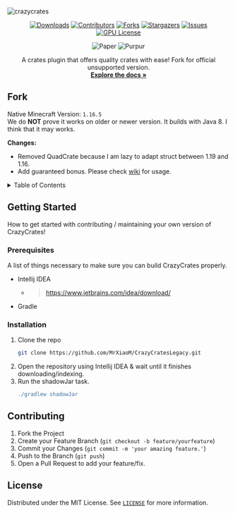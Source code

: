 <br />

![crazycrates](https://git.crazycrew.us/ryderbelserion/Assets/raw/branch/main/crazycrew/webp/CrazyCratesBanner.webp)

<div align="center">

[![Downloads][downloads-shield]][downloads-url]
[![Contributors][contributors-shield]][contributors-url]
[![Forks][forks-shield]][forks-url]
[![Stargazers][stars-shield]][stars-url]
[![Issues][issues-shield]][issues-url]
[![GPU License][license-shield]][license-url]

![Paper](https://cdn.jsdelivr.net/gh/intergrav/devins-badges/assets/compact/supported/paper_vector.svg)
![Purpur](https://cdn.jsdelivr.net/gh/intergrav/devins-badges/assets/compact/supported/purpur_vector.svg)

  <p align="center">
    A crates plugin that offers quality crates with ease! Fork for official unsupported version.
    <br />
    <a href="https://github.com/MrXiaoM/CrazyCratesLegacy/wiki"><strong>Explore the docs »</strong></a>
  </p>
</div>

## Fork

Native Minecraft Version: `1.16.5`  
We do **NOT** prove it works on older or newer version. It builds with Java 8. I think that it may works.

**Changes:**
* Removed QuadCrate because I am lazy to adapt struct between 1.19 and 1.16.
* Add guaranteed bonus. Please check [wiki](https://github.com/MrXiaoM/CrazyCratesLegacy/wiki/Guaranteed-Bonus) for usage.

<!-- TABLE OF CONTENTS -->
<details>
  <summary>Table of Contents</summary>
  <ol>
    <li>
      <a href="#getting-started">Getting Started</a>
      <ul>
        <li><a href="#prerequisites">Prerequisites</a></li>
        <li><a href="#installation">Installation</a></li>
      </ul>
    </li>
    <li><a href="#roadmap">Roadmap</a></li>
    <li><a href="#contributing">Contributing</a></li>
    <li><a href="#license">License</a></li>
    <li><a href="#contact">Contact</a></li>
  </ol>
</details>

## Getting Started

How to get started with contributing / maintaining your own version of CrazyCrates!

### Prerequisites

A list of things necessary to make sure you can build CrazyCrates properly.

* Intellij IDEA
    * > https://www.jetbrains.com/idea/download/
* Gradle

### Installation

1. Clone the repo
   ```sh
   git clone https://github.com/MrXiaoM/CrazyCratesLegacy.git
   ```
2. Open the repository using Intellij IDEA & wait until it finishes downloading/indexing.
3. Run the shadowJar task.
   ```gradle
   ./gradlew shadowJar
   ```

## Contributing

1. Fork the Project
2. Create your Feature Branch (`git checkout -b feature/yourfeature`)
3. Commit your Changes (`git commit -m 'your amazing feature.'`)
4. Push to the Branch (`git push`)
5. Open a Pull Request to add your feature/fix.

## License

Distributed under the MIT License. See [`LICENSE`](/LICENSE) for more information.

[downloads-shield]: https://img.shields.io/github/downloads/MrXiaoM/CrazyCratesLegacy/total.svg?style=flat&logo=appveyor

[downloads-url]: https://github.com/MrXiaoM/CrazyCratesLegacy/releases

[contributors-shield]: https://img.shields.io/github/contributors/MrXiaoM/CrazyCratesLegacy.svg?style=flat&logo=appveyor

[contributors-url]: https://github.com/MrXiaoM/CrazyCratesLegacy/graphs/contributors

[forks-shield]: https://img.shields.io/github/forks/MrXiaoM/CrazyCratesLegacy.svg?style=flat&logo=appveyor

[forks-url]: https://github.com/MrXiaoMxLegacy/network/members

[stars-shield]: https://img.shields.io/github/stars/MrXiaoM/CrazyCratesLegacy.svg?style=flat&logo=appveyor

[stars-url]: https://github.com/MrXiaoM/CrazyCratesLegacy/stargazers

[issues-shield]: https://img.shields.io/github/issues/MrXiaoM/CrazyCratesLegacy.svg?style=flat&logo=appveyor

[issues-url]: https://github.com/MrXiaoM/CrazyCratesLegacy/issues

[license-shield]: https://img.shields.io/github/license/MrXiaoM/CrazyCratesLegacy.svg?style=flat&logo=appveyor

[license-url]: https://github.com/MrXiaoM/CrazyCratesLegacy/blob/main/LICENSE

